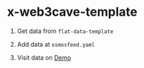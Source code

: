 # x-web3cave-template


1. Get data from `flat-data-template`

2. Add data at `osmosfeed.yaml`

3. Visit data on [Demo](https://web3cave.github.io/x-web3cave-template)




